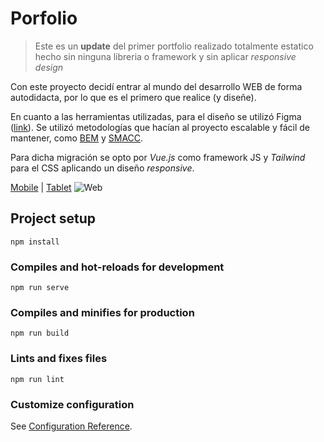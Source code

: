 # Porfolio

> Este es un **update** del primer portfolio realizado totalmente estatico hecho sin ninguna libreria o framework y sin aplicar *responsive design*

Con este proyecto decidí entrar al mundo del desarrollo WEB de forma autodidacta, por lo que es el primero que realice (y diseñe).

En cuanto a las herramientas utilizadas, para el diseño se utilizó Figma ([link](https://www.figma.com/file/c3bssv7poc5hkzxES6VHefBi/Portafolio?node-id=91%3A0)). 
Se utilizó metodologías que hacían al proyecto escalable y fácil de mantener, como [BEM](https://en.bem.info/methodology/quick-start/) y [SMACC](http://smacss.com/).

Para dicha migración se opto por *Vue.js* como framework JS y *Tailwind* para el CSS aplicando un diseño *responsive*.

[Mobile](https://i.imgur.com/mZvVj7u.png) | [Tablet](https://i.imgur.com/gK1kQfJ.png)
<img 
src="https://i.imgur.com/UXgULZ8.png"
alt="Web"
title="Web" 
/>

## Project setup
```
npm install
```

### Compiles and hot-reloads for development
```
npm run serve
```

### Compiles and minifies for production
```
npm run build
```

### Lints and fixes files
```
npm run lint
```

### Customize configuration
See [Configuration Reference](https://cli.vuejs.org/config/).
